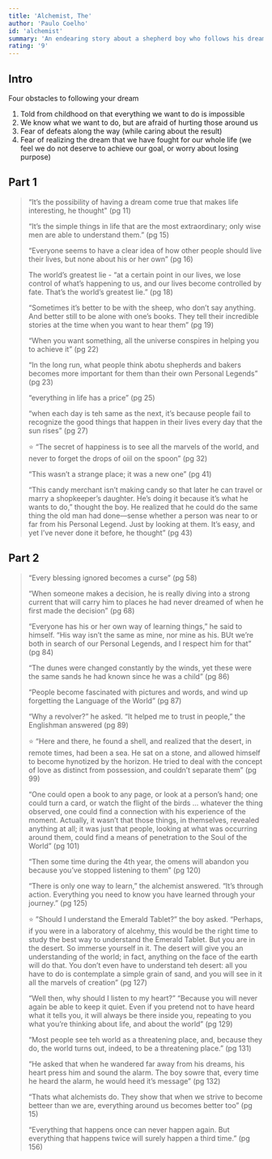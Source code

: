 ```yaml
---
title: 'Alchemist, The'
author: 'Paulo Coelho'
id: 'alchemist'
summary: 'An endearing story about a shepherd boy who follows his dreams.'
rating: '9'
---
```


## **Intro**

Four obstacles to following your dream

1. Told from childhood on that everything we want to do is impossible
2. We know what we want to do, but are afraid of hurting those around us
3. Fear of defeats along the way (while caring about the result)
4. Fear of realizing the dream that we have fought for our whole life (we feel we do not deserve to achieve our goal, or worry about losing purpose)

## **Part 1**

> “It’s the possibility of having a dream come true that makes life interesting, he thought" (pg 11)
>
> “It’s the simple things in life that are the most extraordinary; only wise men are able to understand them.” (pg 15)
>
> “Everyone seems to have a clear idea of how other people should live their lives, but none about his or her own” (pg 16)
>
> The world’s greatest lie - “at a certain point in our lives, we lose control of what’s happening to us, and our lives become controlled by fate. That’s the world’s greatest lie.” (pg 18)
>
> “Sometimes it’s better to be with the sheep, who don’t say anything. And better still to be alone with one’s books. They tell their incredible stories at the time when you want to hear them” (pg 19)
>
> “When you want something, all the universe conspires in helping you to achieve it” (pg 22)
>
> “In the long run, what people think abotu shepherds and bakers becomes more important for them than their own Personal Legends” (pg 23)
>
> “everything in life has a price” (pg 25)
>
> “when each day is teh same as the next, it’s because people fail to recognize the good things that happen in their lives every day that the sun rises” (pg 27)
>
> ⭐ “The secret of happiness is to see all the marvels of the world, and never to forget the drops of oiil on the spoon” (pg 32)
>
> “This wasn’t a strange place; it was a new one” (pg 41)
>
> “This candy merchant isn’t making candy so that later he can travel or marry a shopkeeper’s daughter. He’s doing it because it’s what he wants to do,” thought the boy. He realized that he could do the same thing the old man had done—sense whether a person was near to or far from his Personal Legend. Just by looking at them. It’s easy, and yet I’ve never done it before, he thought” (pg 43)

## **Part 2**

> “Every blessing ignored becomes a curse” (pg 58)
>
> “When someone makes a decision, he is really diving into a strong current that will carry him to places he had never dreamed of when he first made the decision” (pg 68)
>
> “Everyone has his or her own way of learning things,” he said to himself. “His way isn’t the same as mine, nor mine as his. BUt we’re both in search of our Personal Legends, and I respect him for that” (pg 84)
>
> “The dunes were changed constantly by the winds, yet these were the same sands he had known since he was a child” (pg 86)
>
> “People become fascinated with pictures and words, and wind up forgetting the Language of the World” (pg 87)
>
> “Why a revolver?” he asked. “It helped me to trust in people,” the Englishman answered (pg 89)
>
> ⭐ “Here and there, he found a shell, and realized that the desert, in remote times, had been a sea. He sat on a stone, and allowed himself to become hynotized by the horizon. He tried to deal with the concept of love as distinct from possession, and couldn’t separate them” (pg 99)
>
> “One could open a book to any page, or look at a person’s hand; one could turn a card, or watch the flight of the birds … whatever the thing observed, one could find a connection with his experience of the moment. Actually, it wasn’t that those things, in themselves, revealed anything at all; it was just that people, looking at what was occurring around them, could find a means of penetration to the Soul of the World” (pg 101)
>
> “Then some time during the 4th year, the omens will abandon you because you’ve stopped listening to them” (pg 120)
>
> “There is only one way to learn,” the alchemist answered. “It’s through action. Everything you need to know you have learned through your journey.” (pg 125)
>
> ⭐ ”Should I understand the Emerald Tablet?” the boy asked. “Perhaps, if you were in a laboratory of alcehmy, this would be the right time to study the best way to understand the Emerald Tablet. But you are in the desert. So immerse yourself in it. The desert will give you an understanding of the world; in fact, anything on the face of the earth will do that. You don’t even have to understand teh desert: all you have to do is contemplate a simple grain of sand, and you will see in it all the marvels of creation” (pg 127)
>
> “Well then, why should I listen to my heart?” “Because you will never again be able to keep it quiet. Even if you pretend not to have heard what it tells you, it will always be there inside you, repeating to you what you’re thinking about life, and about the world” (pg 129)
>
> “Most people see teh world as a threatening place, and, because they do, the world turns out, indeed, to be a threatening place.” (pg 131)
>
> “He asked that when he wandered far away from his dreams, his heart press him and sound the alarm. The boy sowre that, every time he heard the alarm, he would heed it’s message” (pg 132)
>
> “Thats what alchemists do. They show that when we strive to become betteer than we are, everything around us becomes better too” (pg 15)
>
> “Everything that happens once can never happen again. But everything that happens twice will surely happen a third time.” (pg 156)
